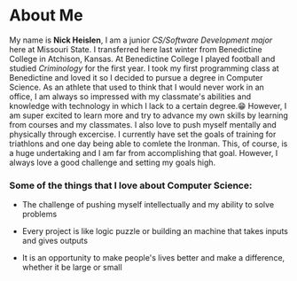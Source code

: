 # About Me
  My name is **Nick Heislen**, I am a junior _CS/Software Development major_ here at Missouri State.  I transferred here last winter from Benedictine College in Atchison, Kansas.
At Benedictine College I played football and studied *Criminology* for the first year.  I took my first programming class at Benedictine and loved it so I decided to pursue a degree
in Computer Science.  As an athlete that used to think that I would never work in an office, I am always so impressed with my classmate's abilities and knowledge with technology in 
which I lack to a certain degree.😁 However, I am super excited to learn more and try to advance my own skills by learning from courses and my classmates. I also love to push myself 
mentally and physically through excercise.  I currently have set the goals of training for triathlons and one day being able to comlete the Ironman.  This, of course, is a huge undertaking
and I am far from accomplishing that goal.  However, I always love a good challenge and setting my goals high.

### Some of the things that I love about Computer Science:
+ The challenge of pushing myself intellectually and my ability to solve problems
- Every project is like logic puzzle or building an machine that takes inputs and gives outputs
* It is an opportunity to make people's lives better and make a difference, whether it be large or small
